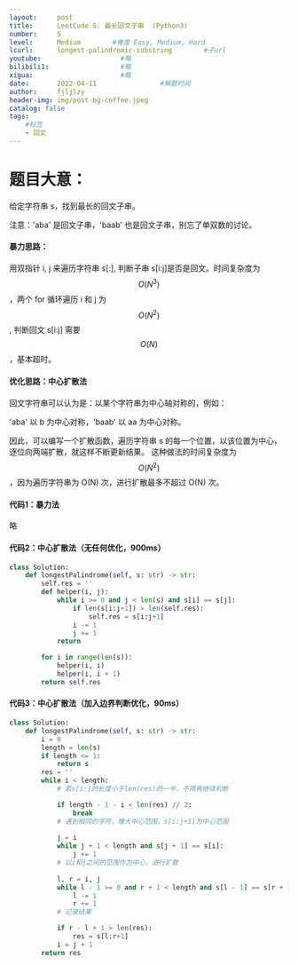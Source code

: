```yaml
---
layout:     post
title:      LeetCode 5. 最长回文子串  (Python3)  
number:     5               
level:      Medium        #难度 Easy, Medium, Hard
lcurl:      longest-palindromic-substring        #子url
youtube:                    #略
bilibili1:                  #略
xigua:                      #略
date:       2022-04-11                #解题时间
author:     fjljlzy
header-img: img/post-bg-coffee.jpeg
catalog: false
tags: 
    #标签 
    - 回文
---
```

# 题目大意：
$$$$
给定字符串 s，找到最长的回文子串。

注意：'aba' 是回文子串，'baab' 也是回文子串，别忘了单双数的讨论。

#### 暴力思路：
用双指针 i, j 来遍历字符串 s[:], 判断子串 s[i:j]是否是回文。时间复杂度为 $$O(N^{3})$$，两个 for 循环遍历 i 和 j 为 $$O(N^{2})$$, 判断回文 s[i:j] 需要 $$O(N)$$，基本超时。 

#### 优化思路：中心扩散法

回文字符串可以认为是：以某个字符串为中心轴对称的，例如：

'aba' 以 b 为中心对称，'baab' 以 aa 为中心对称。

因此，可以编写一个扩散函数，遍历字符串 s 的每一个位置，以该位置为中心，逐位向两端扩散，就这样不断更新结果。 这种做法的时间复杂度为 $$O(N^{2})$$，因为遍历字符串为 O(N) 次，进行扩散最多不超过 O(N) 次。    



#### 代码1：暴力法
略

#### 代码2：中心扩散法（无任何优化，900ms）
```python
class Solution:
    def longestPalindrome(self, s: str) -> str:
        self.res = ''
        def helper(i, j):
            while i >= 0 and j < len(s) and s[i] == s[j]:
                if len(s[i:j+1]) > len(self.res):
                    self.res = s[i:j+1]
                i -= 1
                j += 1
            return

        for i in range(len(s)):
            helper(i, i)
            helper(i, i + 1)
        return self.res
```

#### 代码3：中心扩散法（加入边界判断优化，90ms）
```python
class Solution:
    def longestPalindrome(self, s: str) -> str:
        i = 0
        length = len(s)
        if length <= 1:
            return s
        res = ''
        while i < length:
            # 若s[i:]的长度小于len(res)的一半，不用再继续判断

            if length - 1 - i < len(res) // 2:
                break
            # 遇到相同的字符，增大中心范围，s[i:j+1]为中心范围
            
            j = i
            while j + 1 < length and s[j + 1] == s[i]:
                j += 1
            # 以i和j之间的范围作为中心，进行扩散
            
            l, r = i, j
            while l - 1 >= 0 and r + 1 < length and s[l - 1] == s[r + 1]:
                l -= 1
                r += 1
            # 记录结果

            if r - l + 1 > len(res):
                res = s[l:r+1]
            i = j + 1
        return res 


```